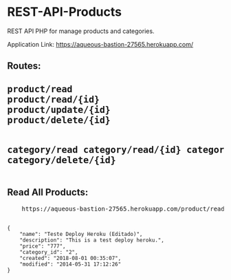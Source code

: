 # REST-API-Products
REST API PHP for manage products and categories.

Application Link: https://aqueous-bastion-27565.herokuapp.com/

<h2>Routes:<h2>
<pre>
product/read
product/read/{id}
product/update/{id}
product/delete/{id}

category/read
category/read/{id}
category/update/{id}
category/delete/{id}
</pre>



<h2>Read All Products:</h2>
<pre>
    https://aqueous-bastion-27565.herokuapp.com/product/read

    {
        "name": "Teste Deploy Heroku (Editado)",
        "description": "This is a test deploy heroku.",
        "price": "777",
        "category_id": "2",
        "created": "2018-08-01 00:35:07",
        "modified": "2014-05-31 17:12:26"
    }
</pre>

